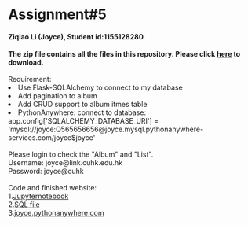 # Assignment#5
<h4> Ziqiao Li (Joyce), Student id:1155128280</h4>
<b>The zip file contains all the files in this repository. Please click <a href="https://github.com/Joyce630/com5940/raw/master/assignment%235/JoyceAssign5zip.zip">here</a> to download.</b>
<br><br>Requirement:
<br><li>Use Flask-SQLAlchemy to connect to my database
<br><li> Add pagination to album
<br><li> Add CRUD support to album itmes table
<br><li>PythonAnywhere: connect to database: app.config['SQLALCHEMY_DATABASE_URI'] = 'mysql://joyce:Q565656656@joyce.mysql.pythonanywhere-services.com/joyce$joyce'
<br><br>Please login to check the "Album" and "List". 
<br> Username: joyce@link.cuhk.edu.hk
<br> Password: joyce@cuhk
<br><br>Code and finished website:
<br>1.<a href="https://github.com/Joyce630/com5940/tree/master/assignment%235/JupyterNotebook" target="_blank">Jupyternotebook</a>
<br>2.<a href="https://github.com/Joyce630/com5940/blob/master/assignment%235/DestinationsAll.sql" target="_blank">SQL file</a>
<br>3.<a href="http://joyce.pythonanywhere.com/" target="_blank">joyce.pythonanywhere.com</a>



